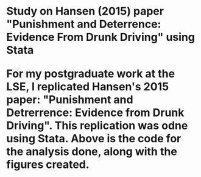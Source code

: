 <h1> Study on Hansen (2015) paper "Punishment and Deterrence: Evidence From Drunk Driving" using Stata

  For my postgraduate work at the LSE, I replicated Hansen's 2015 paper: "Punishment and Detrerrence: Evidence from Drunk Driving". This replication was odne using Stata. Above is the code for the analysis done, along with the figures created.

